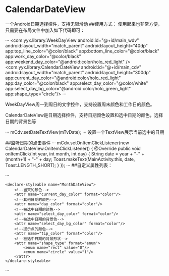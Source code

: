 # CalendarDateView
一个Android日期选择控件，支持无限滑动
##使用方式：
使用起来也非常方便， 只需要在布局文件中加入如下代码即可：

···
 <com.yyx.library.WeekDayView
       android:id="@+id/main_wdv"
       android:layout_width="match_parent"
       android:layout_height="40dp"
       app:top_line_color="@color/black"
       app:bottom_line_color="@color/black"
       app:work_day_color="@color/black"
       app:weekend_day_color="@android:color/holo_red_light" />
    <com.yyx.library.CalendarDateView
        android:id="@+id/main_cdv"
        android:layout_width="match_parent"
        android:layout_height="300dp"
        app:current_day_color="@android:color/holo_red_light"
        app:day_color="@color/black"
        app:select_day_color="@color/white"
        app:select_day_bg_color="@android:color/holo_green_light"
        app:shape_type="circle"/>
···

WeekDayView周一到周日的文字控件，支持设置周末颜色和工作日的颜色。

CalendarDateView是日期选择控件，支持日期颜色设置和选中日期的颜色，选择日期的背景色等

···
mCdv.setDateTextView(mTvDate);
···
设置一个TextView展示当前选中的日期

##监听日期的点击事件
···
mCdv.setOnItemClickListener(new CalendarDateView.OnItemClickListener() {
    @Override
    public void onItemClick(int year, int month, int day) {
      String date = year + "-" + (month+1) + "-" + day;
      Toast.makeText(MainActivity.this, date, Toast.LENGTH_SHORT);
    }
   });
···
##自定义属性列表：

···
<declare-styleable name="WeekDayView">
        <!--上横线颜色-->
        <attr name="top_line_color" format="color"/>
        <!--下横线颜色-->
        <attr name="bottom_line_color" format="color"/>
        <!--工作日颜色-->
        <attr name="work_day_color" format="color"/>
        <!--周末颜色-->
        <attr name="weekend_day_color" format="color"/>
       <!--是否画上下横向-->
        <attr name="is_draw_t_b_line" format="boolean"/>
    </declare-styleable>

    <declare-styleable name="MonthDateView">
        <!--当天的颜色-->
        <attr name="current_day_color" format="color"/>
        <!--其他日期的颜色-->
        <attr name="day_color" format="color"/>
        <!--被选中日期的颜色-->
        <attr name="select_day_color" format="color"/>
        <!--被选中日期的背景色-->
        <attr name="select_day_bg_color" format="color"/>
        <!--提示点的颜色-->
        <attr name="tip_color" format="color"/>
        <!--被选中日期的背景形状-->
        <attr name="shape_type" format="enum">
            <enum name="rect" value="0"/>
            <enum name="circle" value="1"/>
        </attr>
    </declare-styleable>
···
